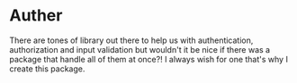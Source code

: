 # Auther
There are tones of library out there to help us with authentication, authorization and input validation but wouldn't it
be nice if there was a package that handle all of them at once?! I always wish for one that's why I create this package.
 